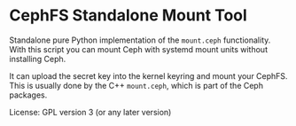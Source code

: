 CephFS Standalone Mount Tool
============================

Standalone pure Python implementation of the `mount.ceph` functionality.
With this script you can mount Ceph with systemd mount units without installing Ceph.

It can upload the secret key into the kernel keyring and mount your CephFS.
This is usually done by the C++ `mount.ceph`, which is part of the Ceph packages.


License: GPL version 3 (or any later version)
